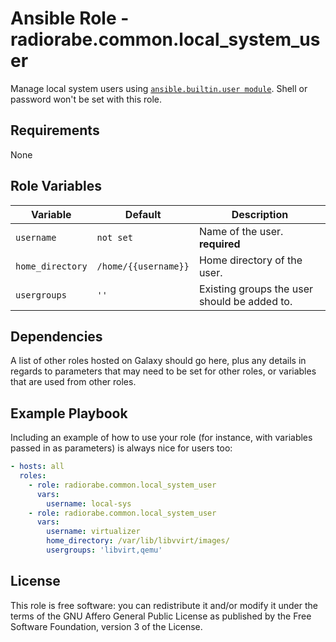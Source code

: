 # Ansible Role - radiorabe.common.local_system_user

Manage local system users using [`ansible.builtin.user module`](https://docs.ansible.com/ansible/latest/collections/ansible/builtin/user_module.html). Shell or password won't be set with this role.

## Requirements

None

## Role Variables

| Variable | Default | Description |
| -------- | ------- | ----------- |
| `username` | `not set` | Name of the user. **required** |
| `home_directory` | `/home/{{username}}` | Home directory of the user. |
| `usergroups` | `''` | Existing groups the user should be added to. |

## Dependencies

A list of other roles hosted on Galaxy should go here, plus any details in regards to parameters that may need to be set for other roles, or variables that are used from other roles.

## Example Playbook

Including an example of how to use your role (for instance, with variables passed in as parameters) is always nice for users too:

```yaml
- hosts: all
  roles:
    - role: radiorabe.common.local_system_user
      vars:
        username: local-sys
    - role: radiorabe.common.local_system_user
      vars:
        username: virtualizer
        home_directory: /var/lib/libvvirt/images/
        usergroups: 'libvirt,qemu'
```

## License

This role is free software: you can redistribute it and/or modify it under the terms of the GNU Affero General Public License as published by the Free Software Foundation, version 3 of the License.

